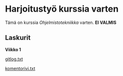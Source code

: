# Harjoitustyö kurssia varten

Tämä on kurssia *Ohjelmistotekniikka* varten. **EI VALMIS**

## Laskurit

**Viikko 1**

[gitlog.txt](https://github.com/T-Marenk/ot-harjoitustyo/blob/main/laskarit/viikko1/gitlog.txt)

[komentorivi.txt](https://github.com/T-Marenk/ot-harjoitustyo/blob/main/laskarit/viikko1/komentorivi.txt)
